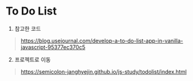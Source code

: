 # To Do List
1. 참고한 코드
> https://blog.usejournal.com/develop-a-to-do-list-app-in-vanilla-javascript-95377ec370c5

2. 프로젝트로 이동
> https://semicolon-janghyejin.github.io/js-study/todolist/index.html

